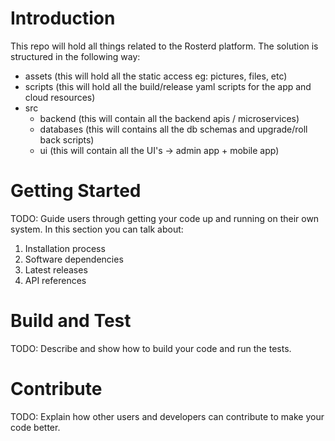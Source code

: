 # Introduction 
This repo will hold all things related to the Rosterd platform.  The solution is structured in the following way:
- assets (this will hold all the static access eg: pictures, files, etc)
- scripts (this will hold all the build/release yaml scripts for the app and cloud resources)
- src
  - backend (this will contain all the backend apis / microservices)
  - databases (this will contains all the db schemas and upgrade/roll back scripts)
  - ui (this will contain all the UI's -> admin app + mobile app)

# Getting Started
TODO: Guide users through getting your code up and running on their own system. In this section you can talk about:
1.	Installation process
2.	Software dependencies
3.	Latest releases
4.	API references

# Build and Test
TODO: Describe and show how to build your code and run the tests.

# Contribute
TODO: Explain how other users and developers can contribute to make your code better.